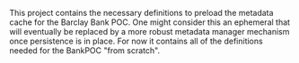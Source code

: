 This project contains the necessary definitions to preload the metadata cache for the Barclay Bank POC. 
One might consider this an ephemeral that will eventually be replaced by a more robust metadata manager 
mechanism once persistence is in place.  For now it contains all of the definitions needed for the 
BankPOC "from scratch".

